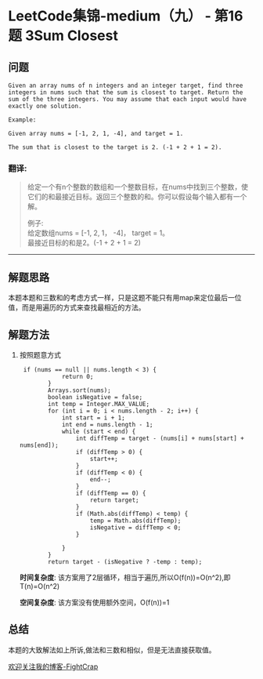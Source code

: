 # LeetCode集锦-medium（九） - 第16题 3Sum Closest

## 问题

```
Given an array nums of n integers and an integer target, find three integers in nums such that the sum is closest to target. Return the sum of the three integers. You may assume that each input would have exactly one solution.

Example:

Given array nums = [-1, 2, 1, -4], and target = 1.

The sum that is closest to the target is 2. (-1 + 2 + 1 = 2).
```
### 翻译:
>给定一个有n个整数的数组和一个整数目标，在nums中找到三个整数，使它们的和最接近目标。返回三个整数的和。你可以假设每个输入都有一个解。  
>   
>例子:  
>给定数组nums = [-1, 2, 1， -4]， target = 1。  
>最接近目标的和是2。(-1 + 2 + 1 = 2)    
---
## 解题思路
本题本题和三数和的考虑方式一样，只是这题不能只有用map来定位最后一位值，而是用遍历的方式来查找最相近的方法。
## 解题方法
1. 按照题意方式
    ```
     if (nums == null || nums.length < 3) {
                return 0;
            }
            Arrays.sort(nums);
            boolean isNegative = false;
            int temp = Integer.MAX_VALUE;
            for (int i = 0; i < nums.length - 2; i++) {
                int start = i + 1;
                int end = nums.length - 1;
                while (start < end) {
                    int diffTemp = target - (nums[i] + nums[start] + nums[end]);
                    if (diffTemp > 0) {
                        start++;
                    }
                    if (diffTemp < 0) {
                        end--;
                    }
                    if (diffTemp == 0) {
                        return target;
                    }
                    if (Math.abs(diffTemp) < temp) {
                        temp = Math.abs(diffTemp);
                        isNegative = diffTemp < 0;
                    }
    
                }
            }
            return target - (isNegative ? -temp : temp);
    ```
    __时间复杂度__:
    该方案用了2层循环，相当于遍历,所以O(f(n))=O(n^2),即T(n)=O(n^2)

    __空间复杂度__:
    该方案没有使用额外空间，O(f(n))=1


## 总结
本题的大致解法如上所诉,做法和三数和相似，但是无法直接获取值。


[欢迎关注我的博客-FightCrap](https://fightcrap.github.io/)
